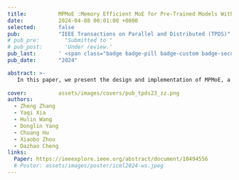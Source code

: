 ```yaml
---
title:          MPMoE :Memory Efficient MoE for Pre-Trained Models With Adaptive Pipeline Parallelism
date:           2024-04-08 00:01:00 +0800
selected:       false
pub:            "IEEE Transactions on Parallel and Distributed (TPDS)"
# pub_pre:        "Submitted to "
# pub_post:       'Under review.'
pub_last:       ' <span class="badge badge-pill badge-custom badge-secondary">Journal</span><span class="badge badge-pill badge-custom badge-danger">CCF-A</span>'
pub_date:       "2024"

abstract: >-
   In this paper, we present the design and implementation of MPMoE, a high-performance library that accelerates MoE training with adaptive and memory-efficient pipeline parallelism.
  
cover:          assets/images/covers/pub_tpds23_zz.png
authors:
  - Zheng Zhang
  - Yaqi Xia
  - Hulin Wang
  - Donglin Yang
  - Chuang Hu
  - Xiaobo Zhou
  - Dazhao Cheng
links:
  Paper: https://ieeexplore.ieee.org/abstract/document/10494556
  # Poster: assets/images/poster/icml2024-ws.jpeg
---
```

